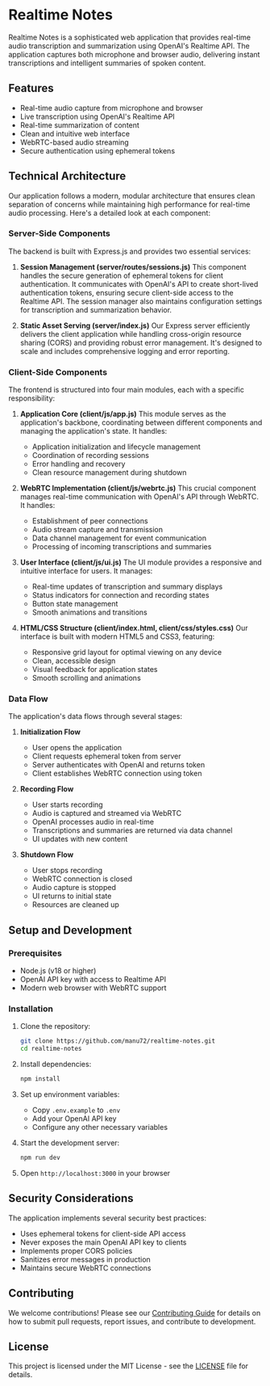 # Realtime Notes

Realtime Notes is a sophisticated web application that provides real-time audio transcription and summarization using OpenAI's Realtime API. The application captures both microphone and browser audio, delivering instant transcriptions and intelligent summaries of spoken content.

## Features

- Real-time audio capture from microphone and browser
- Live transcription using OpenAI's Realtime API
- Real-time summarization of content
- Clean and intuitive web interface
- WebRTC-based audio streaming
- Secure authentication using ephemeral tokens

## Technical Architecture

Our application follows a modern, modular architecture that ensures clean separation of concerns while maintaining high performance for real-time audio processing. Here's a detailed look at each component:

### Server-Side Components

The backend is built with Express.js and provides two essential services:

1. **Session Management (server/routes/sessions.js)**
   This component handles the secure generation of ephemeral tokens for client authentication. It communicates with OpenAI's API to create short-lived authentication tokens, ensuring secure client-side access to the Realtime API. The session manager also maintains configuration settings for transcription and summarization behavior.

2. **Static Asset Serving (server/index.js)**
   Our Express server efficiently delivers the client application while handling cross-origin resource sharing (CORS) and providing robust error management. It's designed to scale and includes comprehensive logging and error reporting.

### Client-Side Components

The frontend is structured into four main modules, each with a specific responsibility:

1. **Application Core (client/js/app.js)**
   This module serves as the application's backbone, coordinating between different components and managing the application's state. It handles:
   - Application initialization and lifecycle management
   - Coordination of recording sessions
   - Error handling and recovery
   - Clean resource management during shutdown

2. **WebRTC Implementation (client/js/webrtc.js)**
   This crucial component manages real-time communication with OpenAI's API through WebRTC. It handles:
   - Establishment of peer connections
   - Audio stream capture and transmission
   - Data channel management for event communication
   - Processing of incoming transcriptions and summaries

3. **User Interface (client/js/ui.js)**
   The UI module provides a responsive and intuitive interface for users. It manages:
   - Real-time updates of transcription and summary displays
   - Status indicators for connection and recording states
   - Button state management
   - Smooth animations and transitions

4. **HTML/CSS Structure (client/index.html, client/css/styles.css)**
   Our interface is built with modern HTML5 and CSS3, featuring:
   - Responsive grid layout for optimal viewing on any device
   - Clean, accessible design
   - Visual feedback for application states
   - Smooth scrolling and animations

### Data Flow

The application's data flows through several stages:

1. **Initialization Flow**
   - User opens the application
   - Client requests ephemeral token from server
   - Server authenticates with OpenAI and returns token
   - Client establishes WebRTC connection using token

2. **Recording Flow**
   - User starts recording
   - Audio is captured and streamed via WebRTC
   - OpenAI processes audio in real-time
   - Transcriptions and summaries are returned via data channel
   - UI updates with new content

3. **Shutdown Flow**
   - User stops recording
   - WebRTC connection is closed
   - Audio capture is stopped
   - UI returns to initial state
   - Resources are cleaned up

## Setup and Development

### Prerequisites

- Node.js (v18 or higher)
- OpenAI API key with access to Realtime API
- Modern web browser with WebRTC support

### Installation

1. Clone the repository:
   ```bash
   git clone https://github.com/manu72/realtime-notes.git
   cd realtime-notes
   ```

2. Install dependencies:
   ```bash
   npm install
   ```

3. Set up environment variables:
   - Copy `.env.example` to `.env`
   - Add your OpenAI API key
   - Configure any other necessary variables

4. Start the development server:
   ```bash
   npm run dev
   ```

5. Open `http://localhost:3000` in your browser

## Security Considerations

The application implements several security best practices:

- Uses ephemeral tokens for client-side API access
- Never exposes the main OpenAI API key to clients
- Implements proper CORS policies
- Sanitizes error messages in production
- Maintains secure WebRTC connections

## Contributing

We welcome contributions! Please see our [Contributing Guide](CONTRIBUTING.md) for details on how to submit pull requests, report issues, and contribute to development.

## License

This project is licensed under the MIT License - see the [LICENSE](LICENSE) file for details.